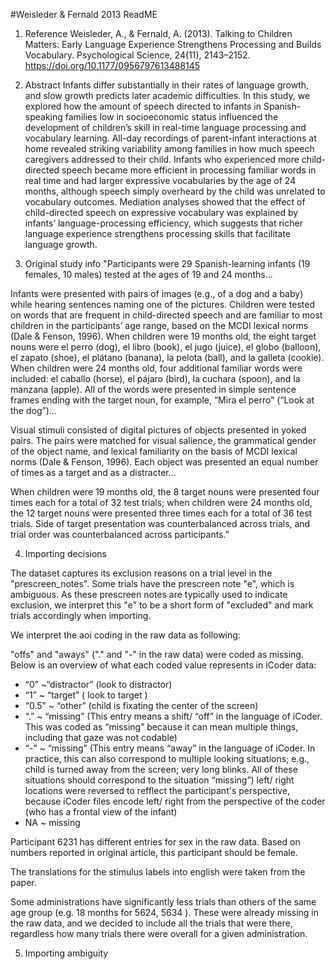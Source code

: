 #Weisleder & Fernald 2013 ReadME

1. Reference
Weisleder, A., & Fernald, A. (2013). Talking to Children Matters: Early Language Experience Strengthens Processing and Builds Vocabulary. Psychological Science, 24(11), 2143–2152. https://doi.org/10.1177/0956797613488145

2. Abstract
Infants differ substantially in their rates of language growth, and slow growth predicts later academic difficulties. In this study, we explored how the amount of speech directed to infants in Spanish-speaking families low in socioeconomic status influenced the development of children’s skill in real-time language processing and vocabulary learning. All-day recordings of parent-infant interactions at home revealed striking variability among families in how much speech caregivers addressed to their child. Infants who experienced more child-directed speech became more efficient in processing familiar words in real time and had larger expressive vocabularies by the age of 24 months, although speech simply overheard by the child was unrelated to vocabulary outcomes. Mediation analyses showed that the effect of child-directed speech on expressive vocabulary was explained by infants’ language-processing efficiency, which suggests that richer language experience strengthens processing skills that facilitate language growth.

3. Original study info
"Participants were 29 Spanish-learning infants (19 females, 10 males) tested at the ages of 19 and 24 months...

Infants were presented with pairs of images (e.g., of a dog and a baby) while hearing sentences naming one of the pictures. Children were tested on words that are frequent in child-directed speech and are familiar to most children in the participants’ age range, based on the MCDI lexical norms (Dale & Fenson, 1996). When children were 19 months old, the eight target nouns were el perro (dog), el libro (book), el jugo (juice), el globo (balloon), el zapato (shoe), el plátano (banana), la pelota (ball), and la galleta (cookie). When children were 24 months old, four additional familiar words were included: el caballo (horse), el pájaro (bird), la cuchara (spoon), and la manzana (apple). All of the words were presented in simple sentence frames ending with the target noun, for example, “Mira el perro” (“Look at the dog”)... 

Visual stimuli consisted of digital pictures of objects presented in yoked pairs. The pairs were matched for visual salience, the grammatical gender of the object name, and lexical familiarity on the basis of MCDI lexical norms (Dale & Fenson, 1996). Each object was presented an equal number of times as a target and as a distracter... 

When children were 19 months old, the 8 target nouns were presented four times each for a total of 32 test trials; when children were 24 months old, the 12 target nouns were presented three times each for a total of 36 test trials. Side of target presentation was counterbalanced across trials, and trial order was counterbalanced across participants."

4. Importing decisions

The dataset captures its exclusion reasons on a trial level in the "prescreen_notes". Some trials have the prescreen note "e", which is ambiguous. As these prescreen notes are typically used to indicate exclusion, we interpret this "e" to be a short form of "excluded" and mark trials accordingly when importing.

We interpret the aoi coding in the raw data as following:

"offs" and "aways" ("." and "-" in the raw data) were coded as missing. Below is an overview of what each coded value represents in iCoder data:
* “0” ~“distractor” (look to distractor)
* “1” ~ “target” ( look to target )
* “0.5” ~ “other” (child is fixating the center of the screen)
* “.” ~ “missing” (This entry means a shift/ “off” in the language of iCoder. This was coded as “missing” because it can mean multiple things, including that gaze was not codable)
* “-” ~ “missing” (This entry means “away” in the language of iCoder. In practice, this can also correspond to multiple looking situations; e.g., child is turned away from the screen; very long blinks. All of these situations should correspond to the situation “missing”)
left/ right locations were reversed to refflect the participant's perspective, because iCoder files encode left/ right from the perspective of the coder (who has a frontal view of the infant)
* NA ~ missing

Participant 6231 has different entries for sex in the raw data.
Based on numbers reported in original article, this participant should be female.

The translations for the stimulus labels into english were taken from the paper.

Some administrations have significantly less trials than others of the same age group (e.g. 18 months for 5624, 5634 ). These were already missing in the raw data, and we decided to include all the trials that were there, regardless how many trials there were overall for a given administration.

5. Importing ambiguity


 

